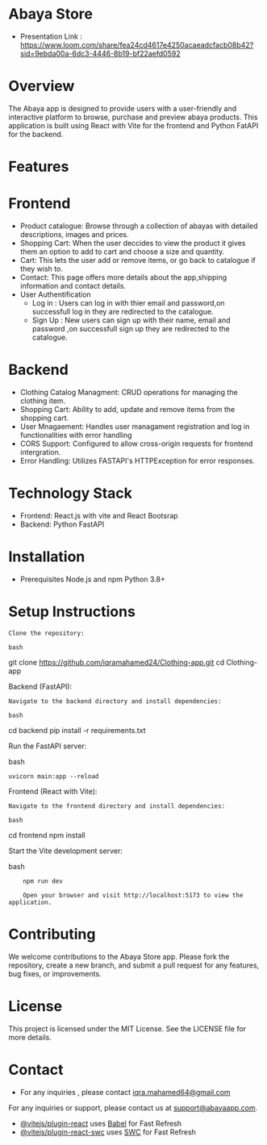 # Abaya Store
 - Presentation Link : https://www.loom.com/share/fea24cd4617e4250acaeadcfacb08b42?sid=9ebda00a-6dc3-4446-8b19-bf22aefd0592
# Overview 
The Abaya app is designed to provide users with a user-friendly and interactive platform to browse, purchase and preview abaya products. This application is built using React with Vite for the frontend and Python FatAPI for the backend.

# Features
 # Frontend
- Product catalogue: Browse through a collection of abayas with detailed descriptions, images and prices.
- Shopping Cart: When the user deccides to view the product it gives them an option to add to cart and choose a size and quantity.
- Cart: This lets the user add or remove items, or go back to catalogue if they wish to.
- Contact: This page offers more details about the app,shipping information and contact details.
- User Authentification
   - Log in : Users can log in with thier email and password,on successfull log in they are redirected to the catalogue.
    - Sign Up : New users can sign up with their name, email and password ,on successfull sign up they are redirected to the catalogue.

 # Backend
- Clothing Catalog Managment: CRUD operations for managing the clothing item.
- Shopping Cart: Ability to add, update and remove items from the shopping cart.
- User Mnagaement: Handles user managament registration and log in functionalities with error handling
- CORS Support: Configured to allow cross-origin requests for frontend intergration.
- Error Handling: Utilizes FASTAPI's HTTPException for error responses.

# Technology Stack
- Frontend: React.js with vite and React Bootsrap
- Backend: Python FastAPI


# Installation
 - Prerequisites
Node.js and npm
Python 3.8+



# Setup Instructions

    Clone the repository:

    bash

git clone https://github.com/iqramahamed24/Clothing-app.git
cd Clothing-app

Backend (FastAPI):

    Navigate to the backend directory and install dependencies:

    bash

cd backend
pip install -r requirements.txt

Run the FastAPI server:

bash

    uvicorn main:app --reload

Frontend (React with Vite):

    Navigate to the frontend directory and install dependencies:

    bash

cd frontend
npm install

Start the Vite development server:

bash

        npm run dev

        Open your browser and visit http://localhost:5173 to view the application.

# Contributing

We welcome contributions to the Abaya Store app. Please fork the repository, create a new branch, and submit a pull request for any features, bug fixes, or improvements.
 
# License

This project is licensed under the MIT License. See the LICENSE file for more details.

# Contact
- For any inquiries , please contact iqra.mahamed64@gmail.com 

For any inquiries or support, please contact us at support@abayaapp.com.
- [@vitejs/plugin-react](https://github.com/vitejs/vite-plugin-react/blob/main/packages/plugin-react/README.md) uses [Babel](https://babeljs.io/) for Fast Refresh
- [@vitejs/plugin-react-swc](https://github.com/vitejs/vite-plugin-react-swc) uses [SWC](https://swc.rs/) for Fast Refresh
